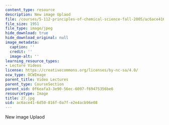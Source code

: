 ```yaml
---
content_type: resource
description: New image Uplaod
file: /courses/5-112-principles-of-chemical-science-fall-2005/ac6ace416d50816f0a7fe2e4acb96e08_27.jpg
file_size: 1951
file_type: image/jpeg
hide_download: true
hide_download_original: null
image_metadata:
  caption: ''
  credit: ''
  image-alt: ''
learning_resource_types:
- Lecture Videos
license: https://creativecommons.org/licenses/by-nc-sa/4.0/
ocw_type: OCWImage
parent_title: Video Lectures
parent_type: CourseSection
parent_uid: 0f6eafa3-3e90-56ec-6097-f69475356be6
resourcetype: Image
title: 27.jpg
uid: ac6ace41-6d50-816f-0a7f-e2e4acb96e08
---
```

New image Uplaod